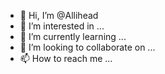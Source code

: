 - 👋 Hi, I’m @Allihead
- 👀 I’m interested in ...
- 🌱 I’m currently learning ...
- 💞️ I’m looking to collaborate on ...
- 📫 How to reach me ...

<!---
Allihead/Allihead is a ✨ special ✨ repository because its `README.md` (this file) appears on your GitHub profile.
You can click the Preview link to take a look at your changes.
--->
